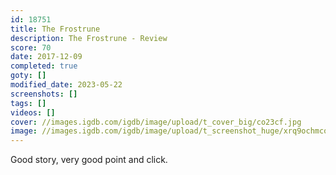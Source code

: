```yaml
---
id: 18751
title: The Frostrune
description: The Frostrune - Review
score: 70
date: 2017-12-09
completed: true
goty: []
modified_date: 2023-05-22
screenshots: []
tags: []
videos: []
cover: //images.igdb.com/igdb/image/upload/t_cover_big/co23cf.jpg
image: //images.igdb.com/igdb/image/upload/t_screenshot_huge/xrq9ochmcog4rkeqpafi.jpg
---
```

Good story, very good point and click.